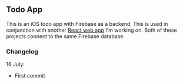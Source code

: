 ## Todo App

This is an iOS todo app with Firebase as a backend. This is used in conjunction with another [React web app](https://github.com/muhdmirzamz/TodoApp) I'm working on. Both of these projects connect to the same Firebase database.

### Changelog

16 July:
- First commit

